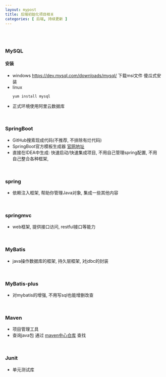 ```yaml
---
layout: mypost
title: 后端初始化项目相关
categories: [ 后端, 持续更新 ]
---
```


<br>
<br>

### MySQL

#### 安装

- windows  https://dev.mysql.com/downloads/mysql/ 下载msi文件 傻瓜式安装
- linux
    ```
    yum install mysql
    ```
- 正式环境使用阿里云数据库

<br>

### SpringBoot

- GitHub搜索现成代码(不推荐, 不排除有烂代码)
- SpringBoot官方模板生成器  [官网地址](https://start.spring.io/)
- 直接在IDEA中生成: 快速启动/快速集成项目, 不用自己管理spring配置, 不用自己整合各种框架,

<br>

### spring

- 依赖注入框架, 帮助你管理Java对象, 集成一些其他内容

<br>

### springmvc

- web框架, 提供接口访问, restful接口等能力

<br>

### MyBatis

- java操作数据库的框架, 持久层框架, 对jdbc的封装

<br>

### MyBatis-plus

- 对mybatis的增强, 不用写sql也能增删改查

<br>

### Maven

- 项目管理工具
- 查询java包 通过 [maven中心仓库](http://mvnrepository.com/) 查找

<br>

### Junit

- 单元测试库




